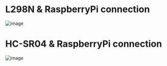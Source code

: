 # L298N & RaspberryPi connection
![image](https://user-images.githubusercontent.com/104814449/210517476-5fa18302-d00d-4c5c-9d53-47c33d461ebb.png)

# HC-SR04 & RaspberryPi connection
![image](https://user-images.githubusercontent.com/104814449/210517650-b9ffe978-6466-40f5-866f-77cbb45bdf45.png)

